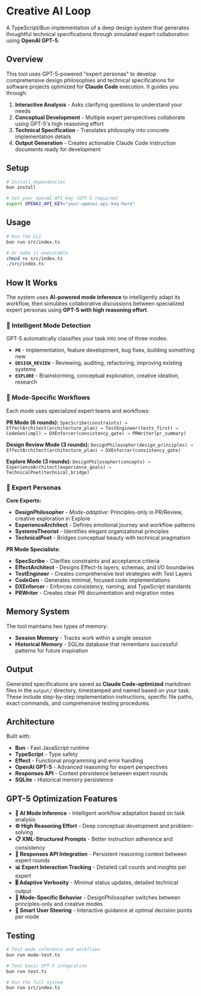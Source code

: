 # Creative AI Loop

A TypeScript/Bun implementation of a deep design system that generates thoughtful technical specifications through simulated expert collaboration using **OpenAI GPT-5**.

## Overview

This tool uses GPT-5-powered "expert personas" to develop comprehensive design philosophies and technical specifications for software projects optimized for **Claude Code** execution. It guides you through:

1. **Interactive Analysis** - Asks clarifying questions to understand your needs
2. **Conceptual Development** - Multiple expert perspectives collaborate using GPT-5's high reasoning effort
3. **Technical Specification** - Translates philosophy into concrete implementation details
4. **Output Generation** - Creates actionable Claude Code instruction documents ready for development

## Setup

```bash
# Install dependencies
bun install

# Set your OpenAI API key (GPT-5 required)
export OPENAI_API_KEY="your-openai-api-key-here"
```

## Usage

```bash
# Run the CLI
bun run src/index.ts

# Or make it executable
chmod +x src/index.ts
./src/index.ts
```

## How It Works

The system uses **AI-powered mode inference** to intelligently adapt its workflow, then simulates collaborative discussions between specialized expert personas using **GPT-5 with high reasoning effort**.

### **🎯 Intelligent Mode Detection**

GPT-5 automatically classifies your task into one of three modes:

- **`PR`** - Implementation, feature development, bug fixes, building something new
- **`DESIGN_REVIEW`** - Reviewing, auditing, refactoring, improving existing systems  
- **`EXPLORE`** - Brainstorming, conceptual exploration, creative ideation, research

### **🔄 Mode-Specific Workflows**

Each mode uses specialized expert teams and workflows:

**PR Mode (6 rounds):**
`SpecScribe(constraints) → EffectArchitect(architecture_plan) → TestEngineer(tests_first) → CodeGen(impl) → DXEnforcer(consistency_gate) → PRWriter(pr_summary)`

**Design Review Mode (3 rounds):**
`DesignPhilosopher(design_principles) → EffectArchitect(architecture_plan) → DXEnforcer(consistency_gate)`

**Explore Mode (3 rounds):**
`DesignPhilosopher(concepts) → ExperienceArchitect(experience_goals) → TechnicalPoet(technical_bridge)`

### **👥 Expert Personas**

**Core Experts:**
- **DesignPhilosopher** - *Mode-adaptive:* Principles-only in PR/Review, creative exploration in Explore
- **ExperienceArchitect** - Defines emotional journey and workflow patterns
- **SystemsTheorist** - Identifies elegant organizational principles
- **TechnicalPoet** - Bridges conceptual beauty with technical pragmatism

**PR Mode Specialists:**
- **SpecScribe** - Clarifies constraints and acceptance criteria
- **EffectArchitect** - Designs Effect-ts layers, schemas, and I/O boundaries
- **TestEngineer** - Creates comprehensive test strategies with Test Layers
- **CodeGen** - Generates minimal, focused code implementations
- **DXEnforcer** - Enforces consistency, naming, and TypeScript standards
- **PRWriter** - Creates clear PR documentation and migration notes

## Memory System

The tool maintains two types of memory:

- **Session Memory** - Tracks work within a single session
- **Historical Memory** - SQLite database that remembers successful patterns for future inspiration

## Output

Generated specifications are saved as **Claude Code-optimized** markdown files in the `output/` directory, timestamped and named based on your task. These include step-by-step implementation instructions, specific file paths, exact commands, and comprehensive testing procedures.

## Architecture

Built with:
- **Bun** - Fast JavaScript runtime
- **TypeScript** - Type safety  
- **Effect** - Functional programming and error handling
- **OpenAI GPT-5** - Advanced reasoning for expert perspectives
- **Responses API** - Context persistence between expert rounds
- **SQLite** - Historical memory persistence

## GPT-5 Optimization Features

- **🧠 AI Mode Inference** - Intelligent workflow adaptation based on task analysis
- **⚙️ High Reasoning Effort** - Deep conceptual development and problem-solving
- **📋 XML-Structured Prompts** - Better instruction adherence and consistency
- **🔗 Responses API Integration** - Persistent reasoning context between expert rounds
- **📊 Expert Interaction Tracking** - Detailed call counts and insights per expert
- **🎚️ Adaptive Verbosity** - Minimal status updates, detailed technical output
- **🎯 Mode-Specific Behavior** - DesignPhilosopher switches between principles-only and creative modes
- **🤝 Smart User Steering** - Interactive guidance at optimal decision points per mode

## Testing

```bash
# Test mode inference and workflows
bun run mode-test.ts

# Test basic GPT-5 integration  
bun run test.ts

# Run the full system
bun run src/index.ts
```
